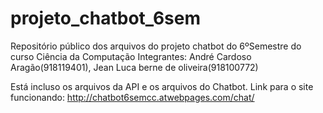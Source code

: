 # projeto_chatbot_6sem
Repositório público dos arquivos do projeto chatbot do 6ºSemestre do curso Ciência da Computação
Integrantes: André Cardoso Aragão(918119401), Jean Luca berne de oliveira(918100772)

Está incluso os arquivos da API e os arquivos do Chatbot.
Link para o  site funcionando: http://chatbot6semcc.atwebpages.com/chat/
